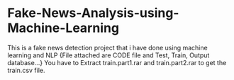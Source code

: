 # Fake-News-Analysis-using-Machine-Learning
This is a fake news detection project that i have done using machine learning and NLP
 {File attached are CODE file and Test, Train, Output database...}
 You have to Extract train.part1.rar and train.part2.rar to get the train.csv file.
